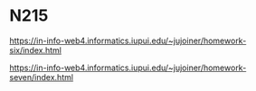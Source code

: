 # N215
https://in-info-web4.informatics.iupui.edu/~jujoiner/homework-six/index.html

https://in-info-web4.informatics.iupui.edu/~jujoiner/homework-seven/index.html
